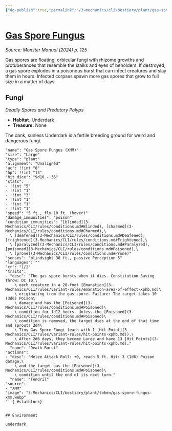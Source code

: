```yaml
---
{"dg-publish":true,"permalink":"/3-mechanics/cli/bestiary/plant/gas-spore-fungus-xmm/","tags":["ttrpg-cli/compendium/src/5e/xmm","ttrpg-cli/monster/cr/1-2","ttrpg-cli/monster/environment/underdark","ttrpg-cli/monster/size/large","ttrpg-cli/monster/type/plant"],"noteIcon":""}
---
```


# [Gas Spore Fungus](3-Mechanics\CLI\bestiary\plant/gas-spore-fungus-xmm.md)
*Source: Monster Manual (2024) p. 125*  

Gas spores are floating, orbicular fungi with rhizome growths and protuberances that resemble the stalks and eyes of beholders. If destroyed, a gas spore explodes in a poisonous burst that can infect creatures and slay them in hours. Infected corpses spawn more gas spores that grow to full size in a matter of days.

## Fungi

*Deadly Spores and Predatory Polyps*

- **Habitat.** Underdark  
- **Treasure.** None  

The dank, sunless Underdark is a fertile breeding ground for weird and dangerous fungi.

```statblock
"name": "Gas Spore Fungus (XMM)"
"size": "Large"
"type": "plant"
"alignment": "Unaligned"
"ac": !!int "8"
"hp": !!int "13"
"hit_dice": "9d10 - 36"
"stats":
- !!int "5"
- !!int "1"
- !!int "3"
- !!int "1"
- !!int "1"
- !!int "1"
"speed": "5 ft., fly 10 ft. (hover)"
"damage_immunities": "poison"
"condition_immunities": "[blinded](3-Mechanics/CLI/rules/conditions.md#Blinded), [charmed](3-Mechanics/CLI/rules/conditions.md#Charmed),\
  \ [deafened](3-Mechanics/CLI/rules/conditions.md#Deafened), [frightened](3-Mechanics/CLI/rules/conditions.md#Frightened),\
  \ [paralyzed](3-Mechanics/CLI/rules/conditions.md#Paralyzed), [poisoned](3-Mechanics/CLI/rules/conditions.md#Poisoned),\
  \ [prone](3-Mechanics/CLI/rules/conditions.md#Prone)"
"senses": "blindsight 30 ft., passive Perception 5"
"languages": ""
"cr": "1/2"
"traits":
- "desc": "The gas spore bursts when it dies. Constitution Saving Throw: DC 10,\
    \ each creature in a 20-foot [Emanation](3-Mechanics/CLI/rules/variant-rules/emanation-area-of-effect-xphb.md)\
    \ originating from the gas spore. Failure: The target takes 10 (3d6) Poison\
    \ damage and has the [Poisoned](3-Mechanics/CLI/rules/conditions.md#Poisoned)\
    \ condition for 1d12 hours. Unless the [Poisoned](3-Mechanics/CLI/rules/conditions.md#Poisoned)\
    \ condition is removed, the target dies at the end of that time and sprouts 2d4\
    \ Tiny Gas Spore Fungi (each with 1 [Hit Point](3-Mechanics/CLI/rules/variant-rules/hit-points-xphb.md)).\
    \ After 2d6 days, they become Large and have 13 [Hit Points](3-Mechanics/CLI/rules/variant-rules/hit-points-xphb.md)."
  "name": "Death Burst"
"actions":
- "desc": "Melee Attack Roll: +0, reach 5 ft. Hit: 3 (1d6) Poison damage,\
    \ and the target has the [Poisoned](3-Mechanics/CLI/rules/conditions.md#Poisoned)\
    \ condition until the end of its next turn."
  "name": "Tendril"
"source":
- "XMM"
"image": "3-Mechanics/CLI/bestiary/plant/token/gas-spore-fungus-xmm.webp"
```{ #statblock}


## Environment

underdark